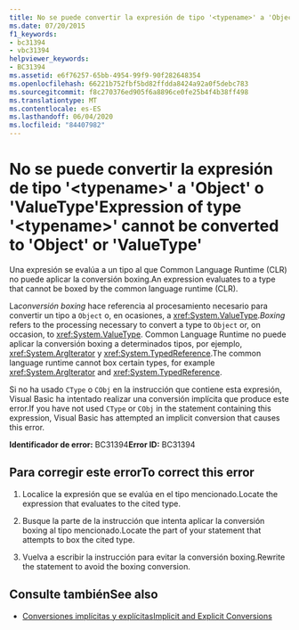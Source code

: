 ```yaml
---
title: No se puede convertir la expresión de tipo '<typename>' a 'Object' o 'ValueType'
ms.date: 07/20/2015
f1_keywords:
- bc31394
- vbc31394
helpviewer_keywords:
- BC31394
ms.assetid: e6f76257-65bb-4954-99f9-90f282648354
ms.openlocfilehash: 66221b752fbf5bd82ffdda8424a92a0f5debc783
ms.sourcegitcommit: f8c270376ed905f6a8896ce0fe25b4f4b38ff498
ms.translationtype: MT
ms.contentlocale: es-ES
ms.lasthandoff: 06/04/2020
ms.locfileid: "84407982"
---
```

# <a name="expression-of-type-typename-cannot-be-converted-to-object-or-valuetype"></a><span data-ttu-id="c3730-102">No se puede convertir la expresión de tipo '\<typename>' a 'Object' o 'ValueType'</span><span class="sxs-lookup"><span data-stu-id="c3730-102">Expression of type '\<typename>' cannot be converted to 'Object' or 'ValueType'</span></span>
<span data-ttu-id="c3730-103">Una expresión se evalúa a un tipo al que Common Language Runtime (CLR) no puede aplicar la conversión boxing.</span><span class="sxs-lookup"><span data-stu-id="c3730-103">An expression evaluates to a type that cannot be boxed by the common language runtime (CLR).</span></span>  
  
 <span data-ttu-id="c3730-104">La*conversión boxing* hace referencia al procesamiento necesario para convertir un tipo a `Object` o, en ocasiones, a <xref:System.ValueType>.</span><span class="sxs-lookup"><span data-stu-id="c3730-104">*Boxing* refers to the processing necessary to convert a type to `Object` or, on occasion, to <xref:System.ValueType>.</span></span> <span data-ttu-id="c3730-105">Common Language Runtime no puede aplicar la conversión boxing a determinados tipos, por ejemplo, <xref:System.ArgIterator> y <xref:System.TypedReference>.</span><span class="sxs-lookup"><span data-stu-id="c3730-105">The common language runtime cannot box certain types, for example <xref:System.ArgIterator> and <xref:System.TypedReference>.</span></span>  
  
 <span data-ttu-id="c3730-106">Si no ha usado `CType` o `CObj` en la instrucción que contiene esta expresión, Visual Basic ha intentado realizar una conversión implícita que produce este error.</span><span class="sxs-lookup"><span data-stu-id="c3730-106">If you have not used `CType` or `CObj` in the statement containing this expression, Visual Basic has attempted an implicit conversion that causes this error.</span></span>  
  
 <span data-ttu-id="c3730-107">**Identificador de error:** BC31394</span><span class="sxs-lookup"><span data-stu-id="c3730-107">**Error ID:** BC31394</span></span>  
  
## <a name="to-correct-this-error"></a><span data-ttu-id="c3730-108">Para corregir este error</span><span class="sxs-lookup"><span data-stu-id="c3730-108">To correct this error</span></span>  
  
1. <span data-ttu-id="c3730-109">Localice la expresión que se evalúa en el tipo mencionado.</span><span class="sxs-lookup"><span data-stu-id="c3730-109">Locate the expression that evaluates to the cited type.</span></span>  
  
2. <span data-ttu-id="c3730-110">Busque la parte de la instrucción que intenta aplicar la conversión boxing al tipo mencionado.</span><span class="sxs-lookup"><span data-stu-id="c3730-110">Locate the part of your statement that attempts to box the cited type.</span></span>  
  
3. <span data-ttu-id="c3730-111">Vuelva a escribir la instrucción para evitar la conversión boxing.</span><span class="sxs-lookup"><span data-stu-id="c3730-111">Rewrite the statement to avoid the boxing conversion.</span></span>  
  
## <a name="see-also"></a><span data-ttu-id="c3730-112">Consulte también</span><span class="sxs-lookup"><span data-stu-id="c3730-112">See also</span></span>

- [<span data-ttu-id="c3730-113">Conversiones implícitas y explícitas</span><span class="sxs-lookup"><span data-stu-id="c3730-113">Implicit and Explicit Conversions</span></span>](../programming-guide/language-features/data-types/implicit-and-explicit-conversions.md)

